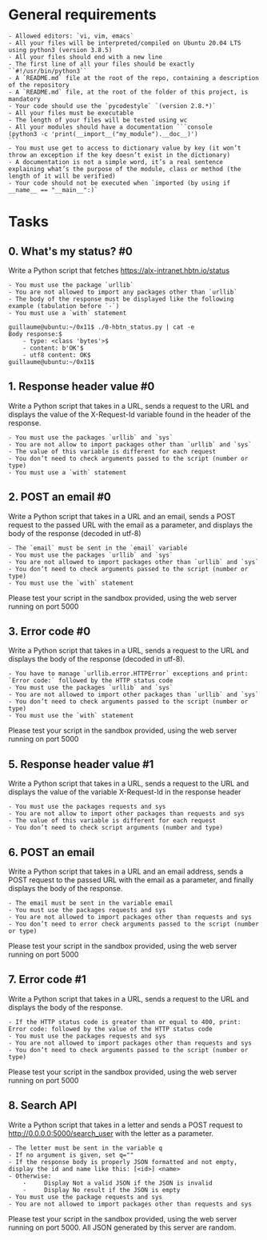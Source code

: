 # General requirements

    - Allowed editors: `vi, vim, emacs`
    - All your files will be interpreted/compiled on Ubuntu 20.04 LTS using python3 (version 3.8.5)
    - All your files should end with a new line
    - The first line of all your files should be exactly ``#!/usr/bin/python3``
    - A `README.md` file at the root of the repo, containing a description of the repository
    - A `README.md` file, at the root of the folder of this project, is mandatory
    - Your code should use the `pycodestyle` `(version 2.8.*)`
    - All your files must be executable
    - The length of your files will be tested using wc
    - All your modules should have a documentation ```console
    (python3 -c 'print(__import__("my_module").__doc__)')
    ```
    - You must use get to access to dictionary value by key (it won’t throw an exception if the key doesn’t exist in the dictionary)
    - A documentation is not a simple word, it’s a real sentence explaining what’s the purpose of the module, class or method (the length of it will be verified)
    - Your code should not be executed when `imported (by using if __name__ == "__main__":)`

# Tasks

## 0. What's my status? #0

Write a Python script that fetches https://alx-intranet.hbtn.io/status

    - You must use the package `urllib`
    - You are not allowed to import any packages other than `urllib`
    - The body of the response must be displayed like the following example (tabulation before `-`)
    - You must use a `with` statement

```console
guillaume@ubuntu:~/0x11$ ./0-hbtn_status.py | cat -e
Body response:$
    - type: <class 'bytes'>$
    - content: b'OK'$
    - utf8 content: OK$
guillaume@ubuntu:~/0x11$
```

## 1. Response header value #0

Write a Python script that takes in a URL, sends a request to the URL and displays the value of the X-Request-Id variable found in the header of the response.

    - You must use the packages `urllib` and `sys`
    - You are not allow to import packages other than `urllib` and `sys`
    - The value of this variable is different for each request
    - You don’t need to check arguments passed to the script (number or type)
    - You must use a `with` statement

## 2. POST an email #0

Write a Python script that takes in a URL and an email, sends a POST request to the passed URL with the email as a parameter, and displays the body of the response (decoded in utf-8)

    - The `email` must be sent in the `email` variable
    - You must use the packages `urllib` and `sys`
    - You are not allowed to import packages other than `urllib` and `sys`
    - You don’t need to check arguments passed to the script (number or type)
    - You must use the `with` statement

Please test your script in the sandbox provided, using the web server running on port 5000

## 3. Error code #0

Write a Python script that takes in a URL, sends a request to the URL and displays the body of the response (decoded in utf-8).

    - You have to manage `urllib.error.HTTPError` exceptions and print: `Error code:` followed by the HTTP status code
    - You must use the packages `urllib` and `sys`
    - You are not allowed to import other packages than `urllib` and `sys`
    - You don’t need to check arguments passed to the script (number or type)
    - You must use the `with` statement

Please test your script in the sandbox provided, using the web server running on port 5000

## 5. Response header value #1

Write a Python script that takes in a URL, sends a request to the URL and displays the value of the variable X-Request-Id in the response header

    - You must use the packages requests and sys
    - You are not allow to import other packages than requests and sys
    - The value of this variable is different for each request
    - You don’t need to check script arguments (number and type)

## 6. POST an email

Write a Python script that takes in a URL and an email address, sends a POST request to the passed URL with the email as a parameter, and finally displays the body of the response.

    - The email must be sent in the variable email
    - You must use the packages requests and sys
    - You are not allowed to import packages other than requests and sys
    - You don’t need to error check arguments passed to the script (number or type)

Please test your script in the sandbox provided, using the web server running on port 5000

## 7. Error code #1

Write a Python script that takes in a URL, sends a request to the URL and displays the body of the response.

    - If the HTTP status code is greater than or equal to 400, print: Error code: followed by the value of the HTTP status code
    - You must use the packages requests and sys
    - You are not allowed to import packages other than requests and sys
    - You don’t need to check arguments passed to the script (number or type)

Please test your script in the sandbox provided, using the web server running on port 5000

## 8. Search API

Write a Python script that takes in a letter and sends a POST request to http://0.0.0.0:5000/search_user with the letter as a parameter.

    - The letter must be sent in the variable q
    - If no argument is given, set q=""
    - If the response body is properly JSON formatted and not empty, display the id and name like this: [<id>] <name>
    - Otherwise:
        -     Display Not a valid JSON if the JSON is invalid
        -     Display No result if the JSON is empty
    - You must use the package requests and sys
    - You are not allowed to import packages other than requests and sys

Please test your script in the sandbox provided, using the web server running on port 5000. All JSON generated by this server are random.
